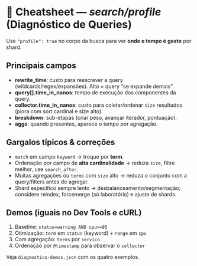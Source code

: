# 🔎 Cheatsheet — _search/profile_ (Diagnóstico de Queries)

Use `"profile": true` no corpo da busca para ver **onde o tempo é gasto** por shard.

## Principais campos
- **rewrite_time**: custo para reescrever a query (wildcards/regex/expansões). Alto = query “se expande demais”.
- **query[].time_in_nanos**: tempo de execução dos componentes da query.
- **collector.time_in_nanos**: custo para coletar/ordenar `size` resultados (piora com sort cardinal e size alto).
- **breakdown**: sub-etapas (criar peso, avançar iterador, pontuação).
- **aggs**: quando presentes, aparece o tempo por agregação.

## Gargalos típicos & correções
- `match` em campo `keyword` → troque por **term**.
- Ordenação por campo de **alta cardinalidade** → reduza `size`, filtre melhor, use `search_after`.
- Muitas agregações ou `terms` com `size` alto → reduza o conjunto com a query/filters antes de agregar.
- Shard específico sempre lento → desbalanceamento/segmentação; considere reindex, forcemerge (só laboratório) e ajuste de shards.

## Demos (iguais no Dev Tools e cURL)
1) Baseline: `status=warning AND cpu>=85`  
2) Otimização: `term` em `status` (keyword) + `range` em `cpu`  
3) Com agregação: `terms` por `servico`  
4) Ordenação por `@timestamp` para observar o `collector`

Veja `diagnostico-demos.json` com os quatro exemplos.
